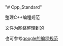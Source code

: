 "# Cpp_Standard" 

整理C++编程规范

文件为网络整理到的

也可参考[google的编程规范](https://zh-google-styleguide.readthedocs.io/en/latest/google-cpp-styleguide/contents/)

